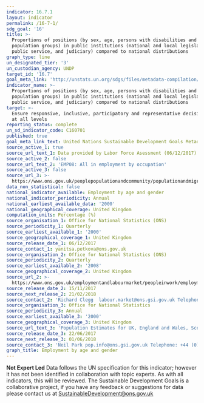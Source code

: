 ```yaml
---
indicator: 16.7.1
layout: indicator
permalink: /16-7-1/
sdg_goal: '16'
title: >-
  Proportions of positions (by sex, age, persons with disabilities and
  population groups) in public institutions (national and local legislatures,
  public service, and judiciary) compared to national distributions
graph_type: line
un_designated_tier: '3'
un_custodian_agency: UNDP
target_id: '16.7'
goal_meta_link: 'http://unstats.un.org/sdgs/files/metadata-compilation/Metadata-Goal-16.pdf'
indicator_name: >-
  Proportions of positions (by sex, age, persons with disabilities and
  population groups) in public institutions (national and local legislatures,
  public service, and judiciary) compared to national distributions
target: >-
  Ensure responsive, inclusive, participatory and representative decision-making
  at all levels
reporting_status: complete
un_sd_indicator_code: C160701
published: true
goal_meta_link_text: United Nations Sustainable Development Goals Metadata (PDF 1.3 MB)
source_active_1: true
source_url_text_1: Data provided by Labor Force Asessment (06/12/2017)
source_active_2: false
source_url_text_2: 'EMP08: All in employment by occupation'
source_active_3: false
source_url_3: >-
  https://www.ons.gov.uk/peoplepopulationandcommunity/populationandmigration/populationestimates/datasets/populationestimatesforukenglandandwalesscotlandandnorthernireland
data_non_statistical: false
national_indicator_available: Employment by age and gender
national_indicator_periodicity: Annual
national_earliest_available_data: '2000'
national_geographical_coverage: United Kingdom
computation_units: Percentage (%)
source_organisation_1: Office for National Statistics (ONS)
source_periodicity_1: Quarterly
source_earliest_available_1: '2000'
source_geographical_coverage_1: United Kingdom
source_release_date_1: 06/12/2017
source_contact_1: yanitsa.petkova@ons.gov.uk
source_organisation_2: Office for National Statistics (ONS)
source_periodicity_2: Quarterly
source_earliest_available_2: '2008'
source_geographical_coverage_2: United Kingdom
source_url_2: >-
  https://www.ons.gov.uk/employmentandlabourmarket/peopleinwork/employmentandemployeetypes/datasets/allinemploymentbyoccupationemp08
source_release_date_2: 15/11/2017
source_next_release_2: 21/02/2018
source_contact_2: 'Richard Clegg  labour.market@ons.gsi.gov.uk Telephone: +44 (0)1633 455400'
source_organisation_3: Office for National Statistics
source_periodicity_3: Annual
source_earliest_available_3: '2000'
source_geographical_coverage_3: United Kingdom
source_url_text_3: 'Population Estimates for UK, England and Wales, Scotland and Northern Ireland'
source_release_date_3: 22/06/2017
source_next_release_3: 01/06/2018
source_contact_3: 'Neil Park pop.info@ons.gsi.gov.uk Telephone: +44 (0)1329 444661'
graph_title: Employment by age and gender
---
```

**Not Expert Led**
Data follows the UN specification for this indicator; however it has not been identified in collaboration with topic experts. As with all indicators, this will be reviewed.
The Sustainable Development Goals is a collaborative project, if you have any feedback or suggestions for data please contact us at SustainableDevelopment@ons.gov.uk  

